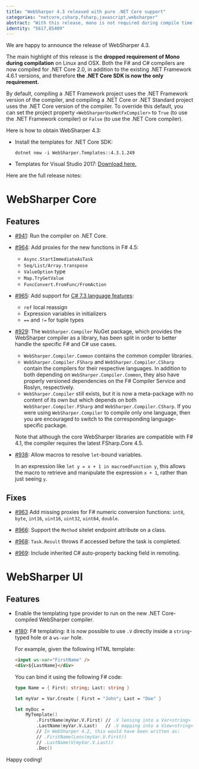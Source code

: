```yaml
---
title: "WebSharper 4.3 released with pure .NET Core support"
categories: "netcore,csharp,fsharp,javascript,websharper"
abstract: "With this release, mono is not required during compile time anymore."
identity: "5617,85409"
---
```

We are happy to announce the release of WebSharper 4.3.

The main highlight of this release is the **dropped requirement of Mono during compilation** on Linux and OSX. Both the F# and C# compilers are now compiled for .NET Core 2.0, in addition to the existing .NET Framework 4.6.1 versions, and therefore **the .NET Core SDK is now the only requirement.**

By default, compiling a .NET Framework project uses the .NET Framework version of the compiler, and compiling a .NET Core or .NET Standard project uses the .NET Core version of the compiler. To override this default, you can set the project property `<WebSharperUseNetFxCompiler>` to `True` (to use the .NET Framework compiler) or `False` (to use the .NET Core compiler).

Here is how to obtain WebSharper 4.3:

* Install the templates for .NET Core SDK: 

   ```
   dotnet new -i WebSharper.Templates::4.3.1.249
   ```

* Templates for Visual Studio 2017: [Download here.](http://websharper.com/installers/WebSharper.4.3.1.249.vsix)

Here are the full release notes:

# WebSharper Core

## Features

* [#941](https://github.com/dotnet-websharper/core/issues/941): Run the compiler on .NET Core.

* [#964](https://github.com/dotnet-websharper/core/issues/964): Add proxies for the new functions in F# 4.5:
    * `Async.StartImmediateAsTask`
    * `Seq/List/Array.transpose`
    * `ValueOption` type
    * `Map.TryGetValue`
    * `FuncConvert.FromFunc/FromAction`

* [#965](https://github.com/dotnet-websharper/core/issues/965): Add support for [C# 7.3 language features](https://docs.microsoft.com/en-us/dotnet/csharp/whats-new/csharp-7-3):
    * `ref` local reassign
    * Expression variables in initializers
    * `==` and `!=` for tuple types

* [#929](https://github.com/dotnet-websharper/core/issues/929): The `WebSharper.Compiler` NuGet package, which provides the WebSharper compiler as a library, has been split in order to better handle the specific F# and C# use cases.

    * `WebSharper.Compiler.Common` contains the common compiler libraries.
    * `WebSharper.Compiler.FSharp` and `WebSharper.Compiler.CSharp` contain the compilers for their respective languages. In addition to both depending on `WebSharper.Compiler.Common`, they also have properly versioned dependencies on the F# Compiler Service and Roslyn, respectively.
    * `WebSharper.Compiler` still exists, but it is now a meta-package with no content of its own but which depends on both `WebSharper.Compiler.FSharp` and `WebSharper.Compiler.CSharp`. If you were using `WebSharper.Compiler` to compile only one language, then you are encouraged to switch to the corresponding language-specific package.

    Note that although the core WebSharper libraries are compatible with F# 4.1, the compiler requires the latest FSharp.Core 4.5.

* [#938](https://github.com/dotnet-websharper/core/issues/938): Allow macros to resolve `let`-bound variables.

    In an expression like `let y = x + 1 in macroedFunction y`, this allows the macro to retrieve and manipulate the expression `x + 1`, rather than just seeing `y`.

## Fixes

* [#963](https://github.com/dotnet-websharper/core/issues/963) Add missing proxies for F# numeric conversion functions: `int8`, `byte`, `int16`, `uint16`, `uint32`, `uint64`, `double`.

* [#966](https://github.com/dotnet-websharper/core/issues/966): Support the `Method` sitelet endpoint attribute on a class.

* [#968](https://github.com/dotnet-websharper/core/issues/968): `Task.Result` throws if accessed before the task is completed.

* [#969](https://github.com/dotnet-websharper/core/issues/969): Include inherited C# auto-property backing field in remoting.

# WebSharper UI

## Features

* Enable the templating type provider to run on the new .NET Core-compiled WebSharper compiler.

* [#180](https://github.com/dotnet-websharper/ui/issues/180): F# templating: it is now possible to use `.V` directly inside a `string`-typed hole or a `ws-var` hole.

    For example, given the following HTML template:

    ```html
    <input ws-var="FirstName" />
    <div>${LastName}</div>
    ```
    
    You can bind it using the following F# code:

    ```fsharp
    type Name = { First: string; Last: string }

    let myVar = Var.Create { First = "John"; Last = "Doe" }

    let myDoc =
        MyTemplate()
            .FirstName(myVar.V.First) // .V lensing into a Var<string>
            .LastName(myVar.V.Last)   // .V mapping into a View<string>
            // In WebSharper 4.2, this would have been written as:
            // .FirstName(Lens(myVar.V.First))
            // .LastName(V(myVar.V.Last))
            .Doc()
    ```

Happy coding!